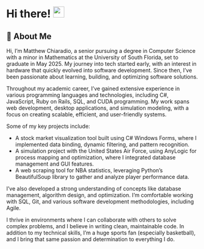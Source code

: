 # Hi there! <img src="https://media.giphy.com/media/hvRJCLFzcasrR4ia7z/giphy.gif" width="29px" height="29px">

## 🚀 About Me

Hi, I’m Matthew Chiaradio, a senior pursuing a degree in Computer Science with a minor in Mathematics at the University of South Florida, set to graduate in May 2025. My journey into tech started early, with an interest in hardware that quickly evolved into software development. Since then, I’ve been passionate about learning, building, and optimizing software solutions.

Throughout my academic career, I’ve gained extensive experience in various programming languages and technologies, including C#, JavaScript, Ruby on Rails, SQL, and CUDA programming. My work spans web development, desktop applications, and simulation modeling, with a focus on creating scalable, efficient, and user-friendly systems.

Some of my key projects include:
  - A stock market visualization tool built using C# Windows Forms, where I implemented data binding, dynamic filtering, and pattern recognition.
  - A simulation project with the United States Air Force, using AnyLogic for process mapping and optimization, where I integrated database management and GUI features.
  - A web scraping tool for NBA statistics, leveraging Python’s BeautifulSoup library to gather and analyze player performance data.

I’ve also developed a strong understanding of concepts like database management, algorithm design, and optimization. I’m comfortable working with SQL, Git, and various software development methodologies, including Agile.

I thrive in environments where I can collaborate with others to solve complex problems, and I believe in writing clean, maintainable code. In addition to my technical skills, I’m a huge sports fan (especially basketball), and I bring that same passion and determination to everything I do.
